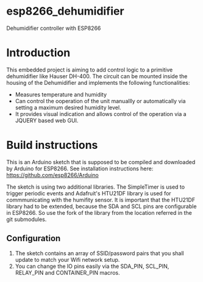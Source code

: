 # esp8266_dehumidifier
Dehumidifier controller with ESP8266

# Introduction

This embedded project is aiming to add control logic to a primitive dehumidifier like Hauser DH-400. The circuit can be mounted inside the housing of the Dehumidifier and implements the following functionalities:
* Measures temperature and humidity
* Can control the ooperation of the unit manuallly or automatically via setting a maximum desired humidity level.
* It provides visual indication and allows control of the operation via a JQUERY based web GUI. 


# Build instructions

This is an Arduino sketch that is supposed to be compiled and downloaded by Arduino for ESP8266. See installation instructions here: https://github.com/esp8266/Arduino

The sketch is using two additional libraries. The SimpleTimer is used to trigger periodic events and Adafruit's HTU21DF library is used for commmunicating with the humifity sensor. It is important that the HTU21DF library had to be extended, because the SDA and SCL pins are configurable in ESP8266. So use the fork of the library from the location referred in the git submodules.

## Configuration

1. The sketch contains an array of SSID/password pairs that you shall update to match your Wifi network setup.
2. You can change the IO pins easily via the SDA_PIN, SCL_PIN, RELAY_PIN  and CONTAINER_PIN macros.


